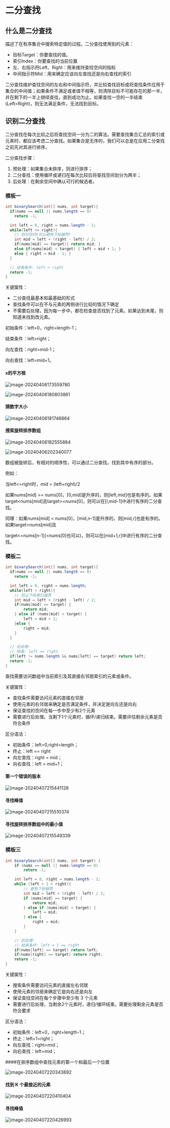 # 二分查找

## 什么是二分查找

描述了在有序集合中搜索特定值的过程。二分查找使用到的元素：

- 目标Target：你要查找的值。
- 索引Index：你要查找的当前位置
- 左、右指示符Left、Right：用来维持查找空间的指标
- 中间指示符Mid：用来确定应该向左查找还是向右查找的索引

二分查找维护查找空间的左右和中间指示符，并比较查找目标或将查找条件应用于集合的中间值；如果条件不满足或者值不相等，则清除目标不可能存在的那一半，并在剩下的一半上继续查找，直到成功为止。如果查找一空的一半结束(Left>Right)，则无法满足条件，无法找到目标。



## 识别二分查找

二分查找在每次比较之后将查找空间一分为二的算法。需要查找集合汇总的索引或元素时，都应该考虑二分查找。如果集合是无序的，我们可以总是在应用二分查找之前先对其进行排序。

二分查找步骤：

1. 预处理：如果集合未排序，则进行排序；
2. 二分查找：使用循环或递归在每次比较后将查找空间划分为两半；
3. 后处理：在剩余空间中确认可行的候选者。



### 模板一

~~~java
int binarySearch(int[] nums, int target){
  if(nums == null || nums.length == 0)
    return -1;

  int left = 0, right = nums.length - 1;
  while(left <= right){
    // 划分空间(可以避免下标越界)
    int mid = left + (right - left) / 2;
    if(nums[mid] == target){ return mid; }
    else if(nums[mid] < target) { left = mid + 1; }
    else { right = mid - 1; }
  }

  // 结束条件: left > right
  return -1;
}

~~~

关键属性：

- 二分查找最基本和最基础的形式
- 查找条件可以在不与元素的两侧进行比较的情况下确定
- 不需要后处理，因为每一步中，都在检查是否找到了元素。如果达到末尾，则知道未找到改元素。



初始条件：left=0，right=length-1；

结束条件：left>right；

向左查找：right=mid-1；

向右查找：left=mid+1。



#### x的平方根

![image-20240406173559780](http://47.101.155.205/image-20240406173559780.png)

![image-20240406180803861](http://47.101.155.205/image-20240406180803861.png)



#### 猜数字大小

![image-20240406181746864](http://47.101.155.205/image-20240406181746864.png)





#### 搜索旋转排序数组

![image-20240406182555884](http://47.101.155.205/image-20240406182555884.png)

![image-20240406202340077](http://47.101.155.205/image-20240406202340077.png)

数组被旋转后，有相对的顺序性，可以通过二分查找，找到其中有序的部分。

例如：

当left<=right时，mid = (left+right)/2

如果nums[mid] >= nums[0]，[0,mid]是升序的，则[left,mid]也是有序的。如果target<nums[mid]且target>=nums[0]，则可以在[l,mid-1]中进行有序的二分查找。

同理：如果nums[mid] < nums[0]，[mid,n-1]是升序的，则[mid,r]也是有序的。如果target>nums[mid]且

target<=nums[n-1]\(<nums[0]也可以)，则可以在[mid+1,r]中进行有序的二分查找。



### 模板二

~~~java
int binarySearch(int[] nums, int target){
  if(nums == null || nums.length == 0)
    return -1;

  int left = 0, right = nums.length;
  while(left < right){
    // 防止下标索引越界
    int mid = left + (right - left) / 2;
    if(nums[mid] == target) { 
        return mid; 
    } else if (nums[mid] < target) { 
        left = mid + 1; 
    }else { 
        right = mid; 
    }
  }

  // 后处理:
  // 结束: left == right
  if(left != nums.length && nums[left] == target) return left;
  return -1;
}
~~~

查找需要访问数组中当前索引及其直接右邻居索引的元素或条件。

关键属性：

- 查找条件需要访问元素的直接右邻居
- 使用元素的右邻居来确定是否满足条件，并决定是向左还是向右
- 保证查找的空间在每一步中至少有2个元素
- 需要进行后处理。当剩下1个元素时，循环/递归结束。需要评估剩余元素是否符合条件



区分语法：

- 初始条件：left=0,right=length；
- 终止：left == right
- 向左查找：right = mid；
- 向右查找：left = mid+1；



#### 第一个错误的版本

![image-20240407215441128](http://47.101.155.205/image-20240407215441128.png)

#### 寻找峰值

![image-20240407215510374](http://47.101.155.205/image-20240407215510374.png)



#### 寻找旋转排序数组中的最小值

![image-20240407215549339](http://47.101.155.205/image-20240407215549339.png)



### 模板三

~~~java
int binarySearch(int[] nums, int target) {
    if (nums == null || nums.length == 0)
        return -1;

    int left = 0, right = nums.length - 1;
    while (left + 1 < right){
        // 避免下标越界
        int mid = left + (right - left) / 2;
        if (nums[mid] == target) {
            return mid;
        } else if (nums[mid] < target) {
            left = mid;
        } else {
            right = mid;
        }
    }

    // 后处理:
    // 结束条件: left + 1 == right
    if(nums[left] == target) return left;
    if(nums[right] == target) return right;
    return -1;
}

~~~

关键属性：

- 搜索条件需要访问元素的直接左右邻居
- 使用元素的邻居来确定它是向右还是向左
- 保证查找空间在每个步骤中至少有 3 个元素
- 需要进行后处理，当剩余2个元素时，递归/循环结束。需要处理剩余元素是否符合要求



区分语法：

- 初始条件：left=0，right=length-1；
- 终止：left+1=right；
- 向左查找：right=mid；
- 向右查找：left=mid；



####在排序数组中查找元素的第一个和最后一个位置

![image-20240407220343892](http://47.101.155.205/image-20240407220343892.png)



#### 找到 K 个最接近的元素

![image-20240407220410404](http://47.101.155.205/image-20240407220410404.png)



#### 寻找峰值

![image-20240407220426993](http://47.101.155.205/image-20240407220426993.png)